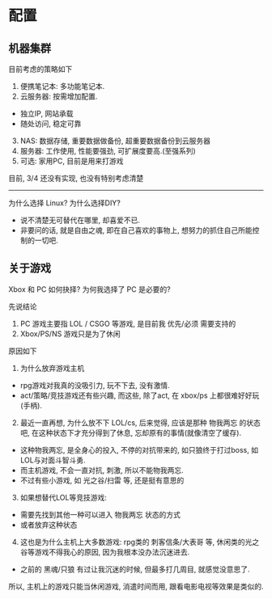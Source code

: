 # 配置

## 机器集群
目前考虑的策略如下
1. 便携笔记本: 多功能笔记本.
2. 云服务器: 按需增加配置.
  - 独立IP, 网站承载
  - 随处访问, 稳定可靠
3. NAS: 数据存储, 重要数据做备份, 超重要数据备份到云服务器
4. 服务器: 工作使用, 性能要强劲, 可扩展度要高.(至强系列)
5. 可选: 家用PC, 目前是用来打游戏

目前, 3/4 还没有实现, 也没有特别考虑清楚


---
为什么选择 Linux? 为什么选择DIY?
- 说不清楚无可替代在哪里, 却喜爱不已.
- 非要问的话, 就是自由之魂, 即在自己喜欢的事物上, 想努力的抓住自己所能控制的一切吧.

## 关于游戏
Xbox 和 PC 如何抉择? 为何我选择了 PC 是必要的?

先说结论
1. PC 游戏主要指 LOL / CSGO 等游戏, 是目前我 优先/必须 需要支持的
2. Xbox/PS/NS 游戏只是为了休闲

原因如下

1. 为什么放弃游戏主机
  - rpg游戏对我真的没吸引力, 玩不下去, 没有激情.
  - act/策略/竞技游戏还有些兴趣, 而这些, 除了act, 在 xbox/ps 上都很难好好玩(手柄).
2. 最近一直再想, 为什么放不下 LOL/cs, 后来觉得, 应该是那种 物我两忘 的状态吧, 在这种状态下才充分得到了休息, 忘却原有的事情(就像清空了缓存).
  - 这种物我两忘, 是全身心的投入, 不停的对抗带来的, 如只狼终于打过boss, 如LOL与对面斗智斗勇. 
  - 而主机游戏, 不会一直对抗, 刺激, 所以不能物我两忘. 
  - 不过有些小游戏, 如 光之谷/扫雷 等, 还是挺有意思的
3. 如果想替代LOL等竞技游戏:
  - 需要先找到其他一种可以进入 物我两忘 状态的方式
  - 或者放弃这种状态
4. 这也是为什么主机上大多数游戏: rpg类的 刺客信条/大表哥 等, 休闲类的光之谷等游戏不得我心的原因, 因为我根本没办法沉迷进去.
  - 之前的 黑魂/只狼 有过让我沉迷的时候, 但最多打几周目, 就感觉没意思了.

所以, 主机上的游戏只能当休闲游戏, 消遣时间而用, 跟看电影电视等效果是类似的.
